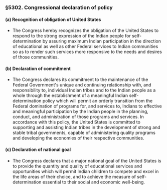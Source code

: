 ### §5302. Congressional declaration of policy
#### (a) Recognition of obligation of United States
* The Congress hereby recognizes the obligation of the United States to respond to the strong expression of the Indian people for self-determination by assuring maximum Indian participation in the direction of educational as well as other Federal services to Indian communities so as to render such services more responsive to the needs and desires of those communities.

#### (b) Declaration of commitment
* The Congress declares its commitment to the maintenance of the Federal Government's unique and continuing relationship with, and responsibility to, individual Indian tribes and to the Indian people as a whole through the establishment of a meaningful Indian self-determination policy which will permit an orderly transition from the Federal domination of programs for, and services to, Indians to effective and meaningful participation by the Indian people in the planning, conduct, and administration of those programs and services. In accordance with this policy, the United States is committed to supporting and assisting Indian tribes in the development of strong and stable tribal governments, capable of administering quality programs and developing the economies of their respective communities.

#### (c) Declaration of national goal
* The Congress declares that a major national goal of the United States is to provide the quantity and quality of educational services and opportunities which will permit Indian children to compete and excel in the life areas of their choice, and to achieve the measure of self-determination essential to their social and economic well-being.